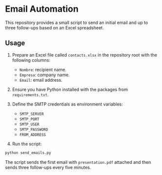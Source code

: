 # Email Automation

This repository provides a small script to send an initial email and up to three follow-ups based on an Excel spreadsheet.

## Usage
1. Prepare an Excel file called `contacts.xlsx` in the repository root with the following columns:
   - `Nombre`: recipient name.
   - `Empresa`: company name.
   - `Email`: email address.

2. Ensure you have Python installed with the packages from `requirements.txt`.

3. Define the SMTP credentials as environment variables:
   - `SMTP_SERVER`
   - `SMTP_PORT`
   - `SMTP_USER`
   - `SMTP_PASSWORD`
   - `FROM_ADDRESS`

4. Run the script:

```bash
python send_emails.py
```

The script sends the first email with `presentation.pdf` attached and then sends three follow-ups every five minutes.
